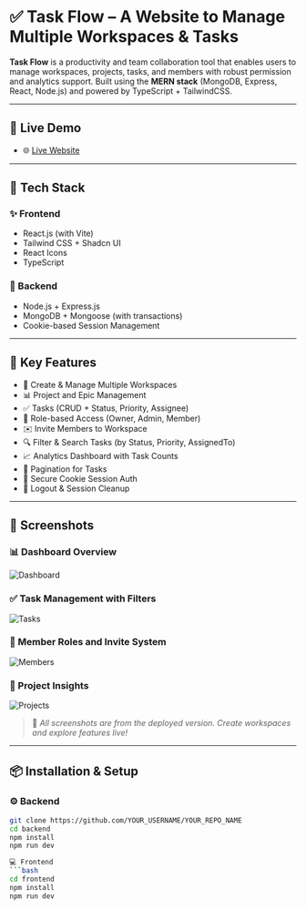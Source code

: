 # ✅ Task Flow – A Website to Manage Multiple Workspaces & Tasks

**Task Flow** is a productivity and team collaboration tool that enables users to manage workspaces, projects, tasks, and members with robust permission and analytics support. Built using the **MERN stack** (MongoDB, Express, React, Node.js) and powered by TypeScript + TailwindCSS.

---

## 🔗 Live Demo

- 🌐 [Live Website](https://task-flow-a-website-to-manage-multi-phi.vercel.app/)

---

## 🧰 Tech Stack

### ✨ Frontend
- React.js (with Vite)
- Tailwind CSS + Shadcn UI
- React Icons
- TypeScript

### 🚀 Backend
- Node.js + Express.js
- MongoDB + Mongoose (with transactions)
- Cookie-based Session Management

---

## 🔑 Key Features

- 🏢 Create & Manage Multiple Workspaces
- 📊 Project and Epic Management
- ✅ Tasks (CRUD + Status, Priority, Assignee)
- 👥 Role-based Access (Owner, Admin, Member)
- ✉️ Invite Members to Workspace
- 🔍 Filter & Search Tasks (by Status, Priority, AssignedTo)
- 📈 Analytics Dashboard with Task Counts
- 📅 Pagination for Tasks
- 🔐 Secure Cookie Session Auth
- 🚪 Logout & Session Cleanup

---

## 📸 Screenshots

### 📊 Dashboard Overview
![Dashboard](./screenshots/2f47d976-cd96-462c-b167-bfb9d6719de7.png)

### ✅ Task Management with Filters
![Tasks](./screenshots/59cffbf9-eb34-4c46-92da-2a51310e1879.png)

### 👥 Member Roles and Invite System
![Members](./screenshots/73c159a5-19bb-45b1-8d41-0dd629d03021.png)

### 🧠 Project Insights
![Projects](./screenshots/b943f04f-5ea9-4eaf-8cf7-3264b53cc36e.png)

> 📂 *All screenshots are from the deployed version. Create workspaces and explore features live!*

---

## 📦 Installation & Setup

### ⚙️ Backend

```bash
git clone https://github.com/YOUR_USERNAME/YOUR_REPO_NAME
cd backend
npm install
npm run dev

💻 Frontend
```bash
cd frontend
npm install
npm run dev